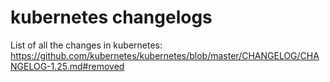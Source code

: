 # kubernetes changelogs 

List of all the changes in kubernetes:
https://github.com/kubernetes/kubernetes/blob/master/CHANGELOG/CHANGELOG-1.25.md#removed
